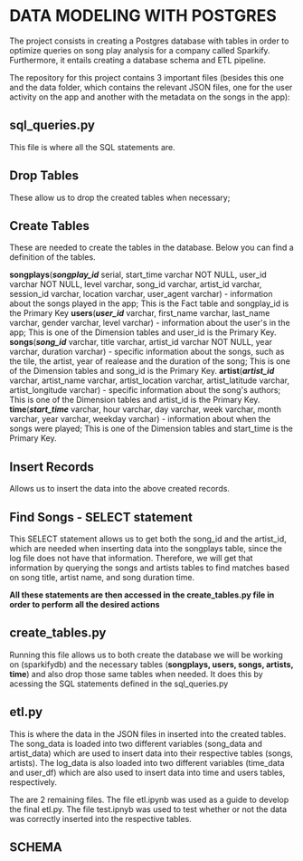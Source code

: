 DATA MODELING WITH POSTGRES
===========================

The project consists in creating a Postgres database with tables in order to optimize queries on song play analysis for a company called Sparkify. Furthermore, it entails creating a database schema and ETL pipeline. 

The repository for this project contains 3 important files (besides this one and the data folder, which contains the relevant JSON files, one for the user activity on the app and another with the metadata on the songs in the app):


sql_queries.py
-------------
This file is where all the SQL statements are.
## Drop Tables
These allow us to drop the created tables when necessary; 

## Create Tables
These are needed to create the tables in the database. Below you can find a definition of the tables.

**songplays**(***songplay_id*** serial, start_time varchar NOT NULL, user_id varchar NOT NULL, level varchar, song_id varchar, artist_id varchar, session_id varchar, location varchar, user_agent varchar) - information about the songs played in the app; This is the Fact table and songplay_id is the Primary Key 
**users**(***user_id*** varchar, first_name varchar, last_name varchar, gender varchar, level varchar) - information about the user's in the app; This is one of the Dimension tables and user_id is the Primary Key.
**songs**(***song_id*** varchar, title varchar, artist_id varchar NOT NULL, year varchar, duration varchar) - specific information about the songs, such as the tile, the artist, year of realease and the duration of the song; This is one of the Dimension tables and song_id is the Primary Key.
**artist**(***artist_id*** varchar, artist_name varchar, artist_location varchar, artist_latitude varchar, artist_longitude varchar) - specific information about the song's authors; This is one of the Dimension tables and artist_id is the Primary Key.
**time**(***start_time*** varchar, hour varchar, day varchar, week varchar, month varchar, year varchar, weekday varchar) - information about when the songs were played; This is one of the Dimension tables and start_time is the Primary Key.

## Insert Records
Allows us to insert the data into the above created records. 

## Find Songs - SELECT statement
This SELECT statement allows us to get both the song_id and the artist_id, which are needed when inserting data into the songplays table, since the log file does not have that information. Therefore, we will get that information by querying the songs and artists tables to find matches based on song title, artist name, and song duration time. 

**All these statements are then accessed in the create_tables.py file in order to perform all the desired actions**


create_tables.py 
----------------
Running this file allows us to both create the database we will be working on (sparkifydb) and the necessary tables (**songplays, users, songs, artists, time**) and also drop those same tables when needed. It does this by acessing the SQL statements defined in the sql_queries.py


etl.py
------
This is where the data in the JSON files in inserted into the created tables. The song_data is loaded into two different variables (song_data and artist_data) which are used to insert data into their respective tables (songs, artists). The log_data is also loaded into two different variables (time_data and user_df) which are also used to insert data into time and users tables, respectively.


The  are 2 remaining files. The file etl.ipynb was used as a guide to develop the final etl.py. The file test.ipnyb was used to test whether or not the data was correctly inserted into the respective tables.


SCHEMA
------

